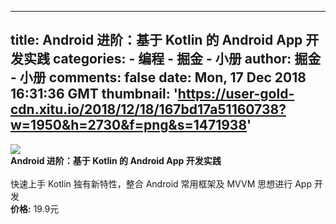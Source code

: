 
---
title: Android 进阶：基于 Kotlin 的 Android App 开发实践
categories: 
    - 编程
    - 掘金 - 小册
author: 掘金 - 小册
comments: false
date: Mon, 17 Dec 2018 16:31:36 GMT
thumbnail: 'https://user-gold-cdn.xitu.io/2018/12/18/167bd17a51160738?w=1950&h=2730&f=png&s=1471938'
---

<div>   
<img src="https://user-gold-cdn.xitu.io/2018/12/18/167bd17a51160738?w=1950&h=2730&f=png&s=1471938" referrerpolicy="no-referrer"><br>
            <strong>Android 进阶：基于 Kotlin 的 Android App 开发实践</strong><br><br>
            快速上手 Kotlin 独有新特性，整合 Android 常用框架及 MVVM 思想进行 App 开发<br>
            <strong>价格:</strong> 19.9元
          
</div>
            